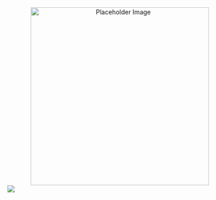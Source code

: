<div style="text-align: center;">
    <img src="image/1.png" alt="Placeholder Image" width="400">

</div>

<picture>
  <sourcesrcset="https://github-readme-stats.vercel.app/api?username=XiaoMiaoICa&show_icons=true&theme=gruvbox&theme=gruvbox"media="(prefers-color-scheme: dark)"/>
  <sourcesrcset="[https://github-readme-stats.vercel.app/api?username=XiaoMiaoICa&theme=gruvbox&show_icons=true](https://github-readme-stats.vercel.app/api?username=anuraghazra&show_icons=true&theme=radical)"media="(prefers-color-scheme: light), (prefers-color-scheme: no-preference)"/>
  <img src="https://github-readme-stats.vercel.app/api?username=anuraghazra&show_icons=true" />
</picture>
